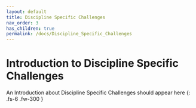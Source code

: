 ```yaml
---
layout: default
title: Discipline Specific Challenges
nav_order: 3
has_children: true
permalink: /docs/Discipline_Specific_Challenges
---
```


# Introduction to Discipline Specific Challenges

An Introduction about Discipline Specific Challenges should appear here
{: .fs-6 .fw-300 }
